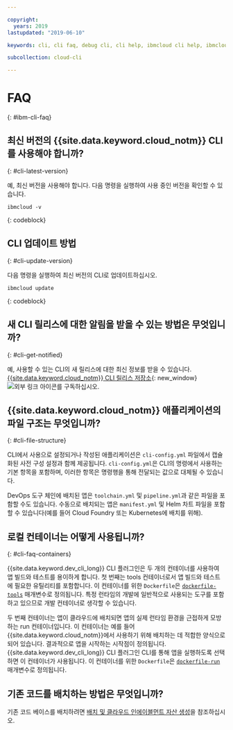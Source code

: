 ```yaml
---

copyright:
  years: 2019
lastupdated: "2019-06-10"

keywords: cli, cli faq, debug cli, cli help, ibmcloud cli help, ibmcloud help

subcollection: cloud-cli

---
```


# FAQ
{: #ibm-cli-faq}

## 최신 버전의 {{site.data.keyword.cloud_notm}} CLI를 사용해야 합니까?
{: #cli-latest-version}

예, 최신 버전을 사용해야 합니다. 다음 명령을 실행하여 사용 중인 버전을 확인할 수 있습니다.

```
ibmcloud -v
```
{: codeblock}

## CLI 업데이트 방법
{: #cli-update-version}

다음 명령을 실행하여 최신 버전의 CLI로 업데이트하십시오.

```
ibmcloud update
```
{: codeblock}

## 새 CLI 릴리스에 대한 알림을 받을 수 있는 방법은 무엇입니까?
{: #cli-get-notified}

예, 사용할 수 있는 CLI의 새 릴리스에 대한 최신 정보를 받을 수 있습니다. [{{site.data.keyword.cloud_notm}} CLI 릴리스 저장소](https://github.com/IBM-Cloud/ibm-cloud-cli-release/releases/){: new_window} ![외부 링크 아이콘](../../../icons/launch-glyph.svg "외부 링크 아이콘")를 구독하십시오.

## {{site.data.keyword.cloud_notm}} 애플리케이션의 파일 구조는 무엇입니까?
{: #cli-file-structure}

CLI에서 사용으로 설정되거나 작성된 애플리케이션은 `cli-config.yml` 파일에서 캡슐화된 사전 구성 설정과 함께 제공됩니다. `cli-config.yml`은 CLI의 명령에서 사용하는 기본 항목을 포함하며, 이러한 항목은 명령행을 통해 전달되는 값으로 대체될 수 있습니다.

DevOps 도구 체인에 배치된 앱은 `toolchain.yml` 및 `pipeline.yml`과 같은 파일을 포함할 수도 있습니다. 수동으로 배치되는 앱은 `manifest.yml` 및 Helm 차트 파일을 포함할 수 있습니다(예를 들어 Cloud Foundry 또는 Kubernetes에 배치를 위해).

## 로컬 컨테이너는 어떻게 사용됩니까?
{: #cli-faq-containers}

{{site.data.keyword.dev_cli_long}} CLI 플러그인은 두 개의 컨테이너를 사용하여 앱 빌드와 테스트를 용이하게 합니다. 첫 번째는 tools 컨테이너로서 앱 빌드와 테스트에 필요한 유틸리티를 포함합니다. 이 컨테이너를 위한 `Dockerfile`은 [`dockerfile-tools`](/docs/cli/idt?topic=cloud-cli-idt-cli#command-parameters) 매개변수로 정의됩니다. 특정 런타임의 개발에 일반적으로 사용되는 도구를 포함하고 있으므로 개발 컨테이너로 생각할 수 있습니다.

두 번째 컨테이너는 앱이 클라우드에 배치되면 앱의 실제 런타임 환경을 근접하게 모방하는 run 컨테이너입니다. 이 컨테이너는 예를 들어 {{site.data.keyword.cloud_notm}}에서 사용하기 위해 배치하는 데 적합한 양식으로 되어 있습니다. 결과적으로 앱을 시작하는 시작점이 정의됩니다. {{site.data.keyword.dev_cli_long}} CLI 플러그인 CLI를 통해 앱을 실행하도록 선택하면 이 컨테이너가 사용됩니다. 이 컨테이너를 위한 `Dockerfile`은 [`dockerfile-run`](/docs/cli/idt?topic=cloud-cli-idt-cli#run) 매개변수로 정의됩니다.

## 기존 코드를 배치하는 방법은 무엇입니까?

기존 코드 베이스를 배치하려면 [배치 및 클라우드 인에이블먼트 자산 생성](/docs/apps?topic=creating-apps-create-deploy-app-cli#byoc-cli)을 참조하십시오.

